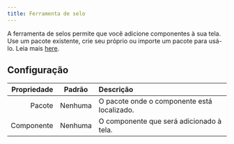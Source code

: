 ```yaml
---
title: Ferramenta de selo
---
```


A ferramenta de selos permite que você adicione componentes à sua tela.
Use um pacote existente, crie seu próprio ou importe um pacote para usá-lo. Leia mais [here](../../pack).

## Configuração

| Propriedade |  Padrão | Descrição                                                   |
| ----------: | :-----: | :---------------------------------------------------------- |
|      Pacote | Nenhuma | O pacote onde o componente está localizado. |
|  Componente | Nenhuma | O componente que será adicionado à tela.    |
